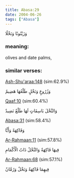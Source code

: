 ```yaml
---
title: Abasa:29
date: 2004-06-26
tags: ["Abasa"]
---
```

وَزَيْتُونًا وَنَخْلًا
### meaning: 
olives and date palms,
### similar verses: 

[Ash-Shu'araa:148](/26/148) (sim:62.9%)

وَزُرُوعٍ وَنَخْلٍ طَلْعُهَا هَضِيمٌ

[Qaaf:10](/50/10) (sim:60.4%)

وَالنَّخْلَ بَاسِقَاتٍ لَهَا طَلْعٌ نَضِيدٌ

[Abasa:31](/80/31) (sim:58.4%)

وَفَاكِهَةً وَأَبًّا

[Ar-Rahmaan:11](/55/11) (sim:57.8%)

فِيهَا فَاكِهَةٌ وَالنَّخْلُ ذَاتُ الْأَكْمَامِ

[Ar-Rahmaan:68](/55/68) (sim:57.1%)

فِيهِمَا فَاكِهَةٌ وَنَخْلٌ وَرُمَّانٌ
